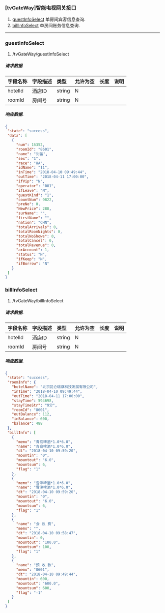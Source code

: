 ### [tvGateWay]智能电视网关接口

1. [guestInfoSelect](#guestInfoSelect)   单房间宾客信息查询.
1. [billInfoSelect](#billInfoSelect)  单房间账务信息查询.
-----------------


### guestInfoSelect
1. /tvGateWay/guestInfoSelect
##### 请求数据
| 字段名称 | 字段描述 | 类型 | 允许为空 | 长度 | 说明 |
| :--- | :--- | :--- | :--- | :--- | :--- |
| hotelId | 酒店ID | string | N |  |  |
| roomId | 房间号 | string |N|  |  |
##### 响应数据.
 ```json
{
  "state": "success",
  "data": [
    {
      "num": 16352,
      "roomId": "8601",
      "name": "刘备",
      "sex": "1",
      "race": "HA",
      "idName": "11",
      "inTime": "2018-04-10 09:49:44",
      "outTime": "2018-04-11 17:00:00",
      "ifVip": "N",
      "operator": "001",
      "ifLeave": "N",
      "guestKind": "1",
      "countNum": 9822,
      "preNo": 0,
      "NewPrice": 288,
      "surName": "",
      "firstName": "",
      "nation": "CHN",
      "totalArrivals": 0,
      "totalRoomNights": 0,
      "totalNoShows": 0,
      "totalCancel": 0,
      "totalRevenue": 0,
      "arAccount": 1,
      "status": "N",
      "ifKeep": "N",
      "ifBorrow": "N"
    }
  ]
}
 ```

### billInfoSelect
1. /tvGateWay/billInfoSelect
##### 请求数据.
| 字段名称 | 字段描述 | 类型 | 允许为空 | 长度 | 说明 |
| :--- | :--- | :--- | :--- | :--- | :--- |
| hotelId | 酒店ID | string | N |  |  |
| roomId | 房间号 | string |N|  |  |

##### 响应数据.
 ```json
{
  "state": "success",
  "roomInfo": {
    "hotelName": "北京昆仑瑞祺科技发展有限公司",
    "inTime": "2018-04-10 09:49:44",
    "outTime": "2018-04-11 17:00:00",
    "stayTime": 594698,
    "stayTimeStr": "9分",
    "roomId": "8601",
    "outBalance": 112,
    "inBalance": 600,
    "balance": 488
  },
  "billInfo": [
    {
      "memo": "青岛啤酒*1.0*6.0",
      "name": "青岛啤酒*1.0*6.0",
      "dt": "2018-04-10 09:59:20",
      "mountin": "0",
      "mountout": "6.0",
      "mountsum": 6,
      "flag": "1"
    },
    {
      "memo": "雪津啤酒*1.0*6.0",
      "name": "雪津啤酒*1.0*6.0",
      "dt": "2018-04-10 09:59:20",
      "mountin": "0",
      "mountout": "6.0",
      "mountsum": 6,
      "flag": "1"
    },
    {
      "name": "会 议 费",
      "memo": "",
      "dt": "2018-04-10 09:58:47",
      "mountin": 0,
      "mountout": "100.0",
      "mountsum": 100,
      "flag": "1"
    },
    {
      "name": "预 收 款",
      "memo": "8601",
      "dt": "2018-04-10 09:49:44",
      "mountin": 600,
      "mountout": "600.0",
      "mountsum": 600,
      "flag": "-1"
    }
  ]
}
 ```












